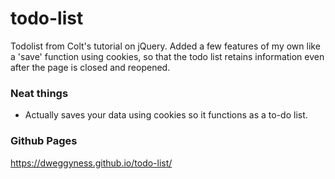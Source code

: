 # todo-list

Todolist from Colt's tutorial on jQuery. Added a few features of my own like a 'save' function using cookies, so that the todo list retains information even after the page is closed and reopened.

### Neat things 
- Actually saves your data using cookies so it functions as a to-do list.

### Github Pages

https://dweggyness.github.io/todo-list/
